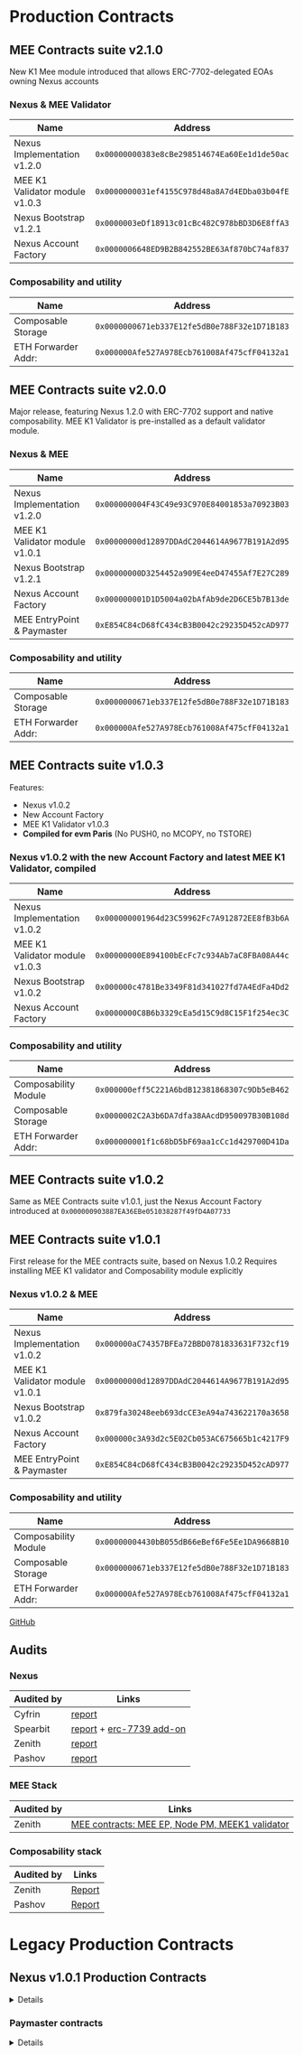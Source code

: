 # Production Contracts

## MEE Contracts suite v2.1.0
New K1 Mee module introduced that allows ERC-7702-delegated EOAs owning Nexus accounts

### Nexus & MEE Validator
| Name    | Address    | 
|-------------|-------------|
| Nexus Implementation v1.2.0 | `0x00000000383e8cBe298514674Ea60Ee1d1de50ac`  |
| MEE K1 Validator module v1.0.3 | `0x0000000031ef4155C978d48a8A7d4EDba03b04fE`  |
| Nexus Bootstrap v1.2.1 | `0x0000003eDf18913c01cBc482C978bBD3D6E8ffA3`  |
| Nexus Account Factory | `0x0000006648ED9B2B842552BE63Af870bC74af837`  |

### Composability and utility
| Name    | Address    | 
|-------------|-------------|
| Composable Storage | `0x0000000671eb337E12fe5dB0e788F32e1D71B183`  |
| ETH Forwarder Addr:  | `0x000000Afe527A978Ecb761008Af475cfF04132a1`  |


## MEE Contracts suite v2.0.0
Major release, featuring Nexus 1.2.0 with ERC-7702 support and native composability.
MEE K1 Validator is pre-installed as a default validator module.

### Nexus & MEE
| Name    | Address    | 
|-------------|-------------|
| Nexus Implementation v1.2.0 | `0x000000004F43C49e93C970E84001853a70923B03`  |
| MEE K1 Validator module v1.0.1 | `0x00000000d12897DDAdC2044614A9677B191A2d95`  |
| Nexus Bootstrap v1.2.1 | `0x00000000D3254452a909E4eeD47455Af7E27C289`  |
| Nexus Account Factory | `0x000000001D1D5004a02bAfAb9de2D6CE5b7B13de`  |
| MEE EntryPoint & Paymaster | `0xE854C84cD68fC434cB3B0042c29235D452cAD977`  |

### Composability and utility
| Name    | Address    | 
|-------------|-------------|
| Composable Storage | `0x0000000671eb337E12fe5dB0e788F32e1D71B183`  |
| ETH Forwarder Addr:  | `0x000000Afe527A978Ecb761008Af475cfF04132a1`  |

## MEE Contracts suite v1.0.3
Features:
- Nexus v1.0.2 
- New Account Factory 
- MEE K1 Validator v1.0.3
- **Compiled for evm Paris** (No PUSH0, no MCOPY, no TSTORE)

### Nexus v1.0.2 with the new Account Factory and latest MEE K1 Validator, compiled 

| Name    | Address    | 
|-------------|-------------|
| Nexus Implementation v1.0.2 | `0x000000001964d23C59962Fc7A912872EE8fB3b6A`  |
| MEE K1 Validator module v1.0.3 | `0x00000000E894100bEcFc7c934Ab7aC8FBA08A44c`  |
| Nexus Bootstrap v1.0.2 | `0x000000c4781Be3349F81d341027fd7A4EdFa4Dd2`  |
| Nexus Account Factory  | `0x0000000C8B6b3329cEa5d15C9d8C15F1f254ec3C`  |

### Composability and utility
| Name    | Address    | 
|-------------|-------------|
| Composability Module | `0x000000eff5C221A6bdB12381868307c9Db5eB462`  |
| Composable Storage | `0x0000002C2A3b6DA7dfa38AAcdD950097B30B108d`  |
| ETH Forwarder Addr:  | `0x000000001f1c68bD5bF69aa1cCc1d429700D41Da`  |

## MEE Contracts suite v1.0.2
Same as MEE Contracts suite v1.0.1, just the Nexus Account Factory introduced at `0x000000903887EA36EBe051038287f49fD4A07733`

## MEE Contracts suite v1.0.1
First release for the MEE contracts suite, based on Nexus 1.0.2
Requires installing MEE K1 validator and Composability module explicitly
### Nexus v1.0.2 & MEE
| Name    | Address    | 
|-------------|-------------|
| Nexus Implementation v1.0.2 | `0x000000aC74357BFEa72BBD0781833631F732cf19`  |
| MEE K1 Validator module v1.0.1 | `0x00000000d12897DDAdC2044614A9677B191A2d95`  |
| Nexus Bootstrap v1.0.2 | `0x879fa30248eeb693dcCE3eA94a743622170a3658`  |
| Nexus Account Factory  | `0x000000c3A93d2c5E02Cb053AC675665b1c4217F9`  |
| MEE EntryPoint & Paymaster | `0xE854C84cD68fC434cB3B0042c29235D452cAD977`  |

### Composability and utility
| Name    | Address    | 
|-------------|-------------|
| Composability Module | `0x00000004430bB055dB66eBef6Fe5Ee1DA9668B10`  |
| Composable Storage | `0x0000000671eb337E12fe5dB0e788F32e1D71B183`  |
| ETH Forwarder Addr:  | `0x000000Afe527A978Ecb761008Af475cfF04132a1`  |

[GitHub](https://github.com/bcnmy/nexus/releases/tag/v1.0.2)

</details>

## Audits

### Nexus

| Audited by    | Links    | 
|-------------|-------------|
| Cyfrin  | [report](https://github.com/bcnmy/nexus/blob/dev/audits/CodeHawks-Cyfrin-Competition-170924.pdf)  |
| Spearbit  | [report](https://github.com/bcnmy/nexus/blob/dev/audits/report-cantinacode-biconomy-0708-final.pdf)  + [erc-7739 add-on](https://github.com/bcnmy/nexus/blob/dev/audits/report-cantinacode-biconomy-erc7739-addon-final.pdf) 
| Zenith  | [report](https://github.com/bcnmy/nexus/blob/b58b0260cbab6e9e5e8abdd3e061fe1628f0540d/audits/Biconomy-Nexus_Zenith-Audit-Report.pdf)  |
| Pashov  | [report](https://github.com/bcnmy/nexus/blob/c516ec892f3314dbf4992576aee62229b6c31bb4/audits/Nexus-Pashov-Review_2025-03.pdf)  |

### MEE Stack

| Audited by    | Links    | 
|-------------|-------------|
| Zenith | [MEE contracts: MEE EP, Node PM, MEEK1 validator](https://github.com/bcnmy/mee-contracts/blob/main/audit/Zenith%20Audit%20Report%20-%20Biconomy%20MEE%20Contracts.pdf) |

### Composability stack

| Audited by    | Links    | 
|-------------|-------------|
| Zenith | [Report](https://github.com/bcnmy/composability/blob/main/audits/Biconomy-Composability_Zenith-Audit-Report.pdf) |
| Pashov | [Report](https://github.com/bcnmy/composability/blob/9e090c24b195822f668f96cb4ff518a9b7ff712d/audits/2025-03-Composability-Pashov-Review.pdf) |


# Legacy Production Contracts

## Nexus v1.0.1 Production Contracts
<details markdown="1">

| Name    | Address    | 
|-------------|-------------|
| Nexus implementation  | `0x000000008761E87F023f65c49DC9cb1C7EdFEaaf`  |
| K1 Validator  | `0x0000002D6DB27c52E3C11c1Cf24072004AC75cBa`  | 
| K1 Validator Factory  | `0x00000024115AA990F0bAE0B6b0D5B8F68b684cd6`  | 
| Account Factory  | `0x000000226cada0d8b36034F5D5c06855F59F6F3A`  |
| Bootstrap  | `0x000000F5b753Fdd20C5CA2D7c1210b3Ab1EA5903`  |
| Entrypoint V7 | `0x0000000071727de22e5e9d8baf0edac6f37da032` |

</details>

### Paymaster contracts
<details markdown="1">

#### Base and Optimism
| Name    | Address    | 
|-------------|-------------|
| Sponsorship Paymaster | `0x0000006087310897e0BFfcb3f0Ed3704f7146852` |
| Token Paymaster | `0x00000000301515A5410e0d768aF4f53c416edf19` |

### Other chains
| Name    | Address    | 
|-------------|-------------|
| Sponsorship Paymaster | `0x00000072a5F551D6E80b2f6ad4fB256A27841Bbc` |
| Token Paymaster | `0x00000000301515A5410e0d768aF4f53c416edf19` |

</details>
